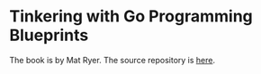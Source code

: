 # Tinkering with Go Programming Blueprints

The book is by Mat Ryer.
The source repository is [here](https://github.com/matryer/goblueprints/tree/aae50b4b30fa6dfd73e3c411b3bfe1972294be61).
